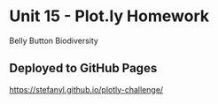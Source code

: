 # Unit 15 - Plot.ly Homework 
Belly Button Biodiversity

## Deployed to GitHub Pages
https://stefanyl.github.io/plotly-challenge/
